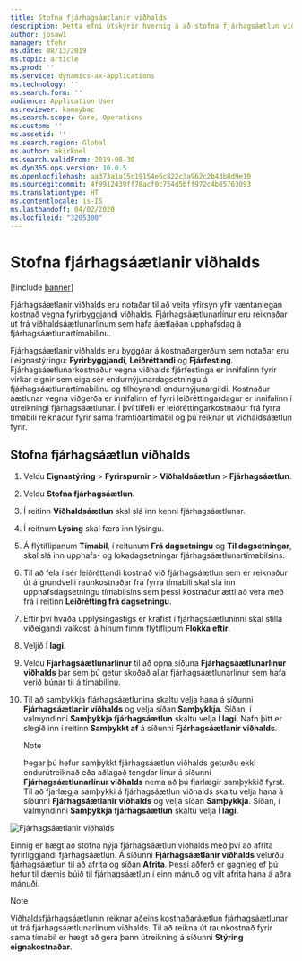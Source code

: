 ```yaml
---
title: Stofna fjárhagsáætlanir viðhalds
description: Þetta efni útskýrir hvernig á að stofna fjárhagsáætlun viðhalds í eignastjórnun.
author: josaw1
manager: tfehr
ms.date: 08/13/2019
ms.topic: article
ms.prod: ''
ms.service: dynamics-ax-applications
ms.technology: ''
ms.search.form: ''
audience: Application User
ms.reviewer: kamaybac
ms.search.scope: Core, Operations
ms.custom: ''
ms.assetid: ''
ms.search.region: Global
ms.author: mkirknel
ms.search.validFrom: 2019-08-30
ms.dyn365.ops.version: 10.0.5
ms.openlocfilehash: aa373a1a15c19154e6c822c3a962c2b43b8d9e10
ms.sourcegitcommit: 4f9912439ff78acf0c754d5bff972c4b85763093
ms.translationtype: HT
ms.contentlocale: is-IS
ms.lasthandoff: 04/02/2020
ms.locfileid: "3205300"
---
```

# <a name="create-maintenance-budgets"></a>Stofna fjárhagsáætlanir viðhalds

[!include [banner](../../includes/banner.md)]

 



Fjárhagsáætlanir viðhalds eru notaðar til að veita yfirsýn yfir væntanlegan kostnað vegna fyrirbyggjandi viðhalds. Fjárhagsáætlunarlínur eru reiknaðar út frá viðhaldsáætlunarlínum sem hafa áætlaðan upphafsdag á fjárhagsáætlunartímabilinu.

Fjárhagsáætlanir viðhalds eru byggðar á kostnaðargerðum sem notaðar eru í eignastýringu: **Fyrirbyggjandi**, **Leiðréttandi** og **Fjárfesting**. Fjárhagsáætlunarkostnaður vegna viðhalds fjárfestinga er innifalinn fyrir virkar eignir sem eiga sér endurnýjunardagsetningu á fjárhagsáætlunartímabilinu og tilheyrandi endurnýjunargildi. Kostnaður áætlunar vegna viðgerða er innifalinn ef fyrri leiðréttingardagur er innifalinn í útreikningi fjárhagsáætlunar. Í því tilfelli er leiðréttingarkostnaður frá fyrra tímabili reiknaður fyrir sama framtíðartímabil og þú reiknar út viðhaldsáætlun fyrir.

## <a name="create-a-maintenance-budget"></a>Stofna fjárhagsáætlun viðhalds

1. Veldu **Eignastýring** \> **Fyrirspurnir** \> **Viðhaldsáætlun** \> **Fjárhagsáætlun**.
2. Veldu **Stofna fjárhagsáætlun**.
3. Í reitinn **Viðhaldsáætlun** skal slá inn kenni fjárhagsáætlunar.
4. Í reitnum **Lýsing** skal færa inn lýsingu.
4. Á flýtiflipanum **Tímabil**, í reitunum **Frá dagsetningu** og **Til dagsetningar**, skal slá inn upphafs- og lokadagsetningar fjárhagsáætlunartímabilsins.
5. Til að fela í sér leiðréttandi kostnað við fjárhagsáætlun sem er reiknaður út á grundvelli raunkostnaðar frá fyrra tímabili skal slá inn upphafsdagsetningu tímabilsins sem þessi kostnaður ætti að vera með frá í reitinn **Leiðrétting frá dagsetningu**.
6. Eftir því hvaða upplýsingastigs er krafist í fjárhagsáætluninni skal stilla viðeigandi valkosti á hinum fimm flýtiflipum **Flokka eftir**.
7. Veljið **Í lagi**.
8. Veldu **Fjárhagsáætlunarlínur** til að opna síðuna **Fjárhagsáætlunarlínur viðhalds** þar sem þú getur skoðað allar fjárhagsáætlunarlínur sem hafa verið búnar til á tímabilinu.
9. Til að samþykkja fjárhagsáætlunina skaltu velja hana á síðunni **Fjárhagsáætlanir viðhalds** og velja síðan **Samþykkja**. Síðan, í valmyndinni **Samþykkja fjárhagsáætlun** skaltu velja **Í lagi**. Nafn þitt er slegið inn í reitinn **Samþykkt af** á síðunni **Fjárhagsáætlanir viðhalds**.

    > [!NOTE]
    > Þegar þú hefur samþykkt fjárhagsáætlun viðhalds geturðu ekki endurútreiknað eða aðlagað tengdar línur á síðunni **Fjárhagsáætlunarlínur viðhalds** nema að þú fjarlægir samþykkið fyrst. Til að fjarlægja samþykki á fjárhagsáætlun viðhalds skaltu velja hana á síðunni **Fjárhagsáætlanir viðhalds** og velja síðan **Samþykkja**. Síðan, í valmyndinni **Samþykkja fjárhagsáætlun** skaltu velja **Í lagi**.

![Fjárhagsáætlanir viðhalds](media/01-maintenance-budgets.png)

Einnig er hægt að stofna nýja fjárhagsáætlun viðhalds með því að afrita fyrirliggjandi fjárhagsáætlun. Á síðunni **Fjárhagsáætlanir viðhalds** velurðu fjárhagsáætlun til að afrita og síðan **Afrita**. Þessi aðferð er gagnleg ef þú hefur til dæmis búið til fjárhagsáætlun í einn mánuð og vilt afrita hana á aðra mánuði.

> [!NOTE]
> Viðhaldsfjárhagsáætlunin reiknar aðeins kostnaðaráætlun fjárhagsáætlunar út frá fjárhagsáætlunarlínum viðhalds. Til að reikna út raunkostnað fyrir sama tímabil er hægt að gera þann útreikning á síðunni **Stýring eignakostnaðar**. 
